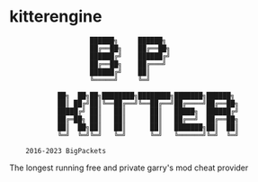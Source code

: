 # kitterengine
```/****************************************************************
					██████╗     ██████╗
					██╔══██╗    ██╔══██╗
					██████╔╝    ██████╔╝
					██╔══██╗    ██╔═══╝
					██████╔╝    ██║
					╚═════╝     ╚═╝

			██╗  ██╗██╗████████╗████████╗███████╗██████╗
			██║ ██╔╝██║╚══██╔══╝╚══██╔══╝██╔════╝██╔══██╗
			█████╔╝ ██║   ██║      ██║   █████╗  ██████╔╝
			██╔═██╗ ██║   ██║      ██║   ██╔══╝  ██╔══██╗
			██║  ██╗██║   ██║      ██║   ███████╗██║  ██║
			╚═╝  ╚═╝╚═╝   ╚═╝      ╚═╝   ╚══════╝╚═╝  ╚═╝

	2016-2023 BigPackets
```
The longest running free and private garry's mod cheat provider


